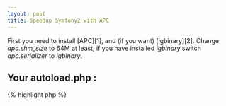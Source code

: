 ```yaml
---
layout: post
title: Speedup Symfony2 with APC
---
```


First you need to install [APC][1], and (if you want) [igbinary][2].
Change _apc.shm_size_ to 64M at least, if you have installed _igbinary_ switch _apc.serializer_ to _igbinary_.

Your autoload.php :
-------------------

{% highlight php %}
<?php
require __DIR__.'/../vendor/symfony/src/Symfony/Component/ClassLoader/ApcUniversalClassLoader.php';

use Symfony\Component\ClassLoader\ApcUniversalClassLoader;
use Doctrine\Common\Annotations\AnnotationRegistry;

$loader = new ApcUniversalClassLoader('sf2.apc.');
{% endhighlight %}

For more APC informations into Symfony2 you can install the [ApcProfilerBundle][3].


[1]: /2011/07/28/install-apc-on-osx-lion.html
[2]: http://pecl.php.net/package/igbinary
[3]: http://knpbundles.com/fr/stealth35/ApcProfilerBundle